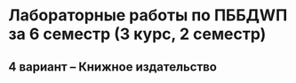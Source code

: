 # Лабораторные работы по ПББДWП за 6 семестр (3 курс, 2 семестр)
## 4 вариант – Книжное издательство
